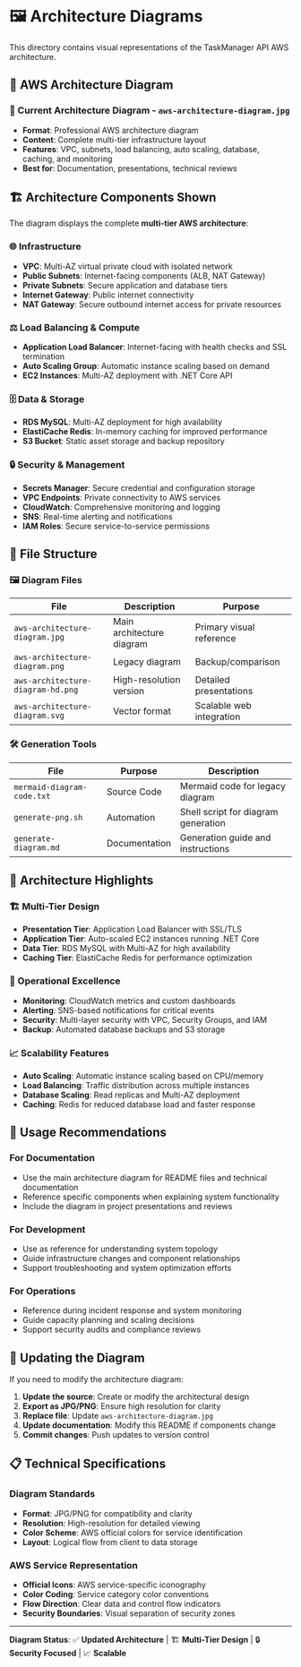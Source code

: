 # 🖼️ Architecture Diagrams

This directory contains visual representations of the TaskManager API AWS architecture.

## 🎯 **AWS Architecture Diagram**

### **📱 Current Architecture Diagram** - `aws-architecture-diagram.jpg`
- **Format**: Professional AWS architecture diagram
- **Content**: Complete multi-tier infrastructure layout
- **Features**: VPC, subnets, load balancing, auto scaling, database, caching, and monitoring
- **Best for**: Documentation, presentations, technical reviews

## 🏗️ **Architecture Components Shown**

The diagram displays the complete **multi-tier AWS architecture**:

### **🌐 Infrastructure**
- **VPC**: Multi-AZ virtual private cloud with isolated network
- **Public Subnets**: Internet-facing components (ALB, NAT Gateway)
- **Private Subnets**: Secure application and database tiers
- **Internet Gateway**: Public internet connectivity
- **NAT Gateway**: Secure outbound internet access for private resources

### **⚖️ Load Balancing & Compute**
- **Application Load Balancer**: Internet-facing with health checks and SSL termination
- **Auto Scaling Group**: Automatic instance scaling based on demand
- **EC2 Instances**: Multi-AZ deployment with .NET Core API

### **🗄️ Data & Storage**
- **RDS MySQL**: Multi-AZ deployment for high availability
- **ElastiCache Redis**: In-memory caching for improved performance
- **S3 Bucket**: Static asset storage and backup repository

### **🔒 Security & Management**
- **Secrets Manager**: Secure credential and configuration storage
- **VPC Endpoints**: Private connectivity to AWS services
- **CloudWatch**: Comprehensive monitoring and logging
- **SNS**: Real-time alerting and notifications
- **IAM Roles**: Secure service-to-service permissions

## 📁 **File Structure**

### **🖼️ Diagram Files**
| File | Description | Purpose |
|------|-------------|---------|
| `aws-architecture-diagram.jpg` | Main architecture diagram | Primary visual reference |
| `aws-architecture-diagram.png` | Legacy diagram | Backup/comparison |
| `aws-architecture-diagram-hd.png` | High-resolution version | Detailed presentations |
| `aws-architecture-diagram.svg` | Vector format | Scalable web integration |

### **🛠️ Generation Tools**
| File | Purpose | Description |
|------|---------|-------------|
| `mermaid-diagram-code.txt` | Source Code | Mermaid code for legacy diagram |
| `generate-png.sh` | Automation | Shell script for diagram generation |
| `generate-diagram.md` | Documentation | Generation guide and instructions |

## 🎨 **Architecture Highlights**

### **🏗️ Multi-Tier Design**
- **Presentation Tier**: Application Load Balancer with SSL/TLS
- **Application Tier**: Auto-scaled EC2 instances running .NET Core
- **Data Tier**: RDS MySQL with Multi-AZ for high availability
- **Caching Tier**: ElastiCache Redis for performance optimization

### **🔧 Operational Excellence**
- **Monitoring**: CloudWatch metrics and custom dashboards
- **Alerting**: SNS-based notifications for critical events
- **Security**: Multi-layer security with VPC, Security Groups, and IAM
- **Backup**: Automated database backups and S3 storage

### **📈 Scalability Features**
- **Auto Scaling**: Automatic instance scaling based on CPU/memory
- **Load Balancing**: Traffic distribution across multiple instances
- **Database Scaling**: Read replicas and Multi-AZ deployment
- **Caching**: Redis for reduced database load and faster response

## 🚀 **Usage Recommendations**

### **For Documentation**
- Use the main architecture diagram for README files and technical documentation
- Reference specific components when explaining system functionality
- Include the diagram in project presentations and reviews

### **For Development**
- Use as reference for understanding system topology
- Guide infrastructure changes and component relationships
- Support troubleshooting and system optimization efforts

### **For Operations**
- Reference during incident response and system monitoring
- Guide capacity planning and scaling decisions
- Support security audits and compliance reviews

## 🔄 **Updating the Diagram**

If you need to modify the architecture diagram:

1. **Update the source**: Create or modify the architectural design
2. **Export as JPG/PNG**: Ensure high resolution for clarity
3. **Replace file**: Update `aws-architecture-diagram.jpg`
4. **Update documentation**: Modify this README if components change
5. **Commit changes**: Push updates to version control

## 📋 **Technical Specifications**

### **Diagram Standards**
- **Format**: JPG/PNG for compatibility and clarity
- **Resolution**: High-resolution for detailed viewing
- **Color Scheme**: AWS official colors for service identification
- **Layout**: Logical flow from client to data storage

### **AWS Service Representation**
- **Official Icons**: AWS service-specific iconography
- **Color Coding**: Service category color conventions
- **Flow Direction**: Clear data and control flow indicators
- **Security Boundaries**: Visual separation of security zones

---

**Diagram Status**: ✅ **Updated Architecture** | 🏗️ **Multi-Tier Design** | 🔒 **Security Focused** | 📈 **Scalable** 